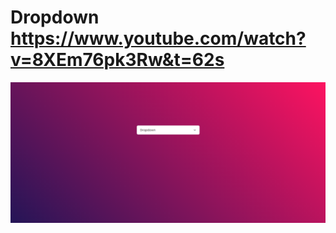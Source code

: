 # Dropdown https://www.youtube.com/watch?v=8XEm76pk3Rw&t=62s
<p align="center">
  <img src="preview.png" alt="preview del proyecto" width="600">
</p>
